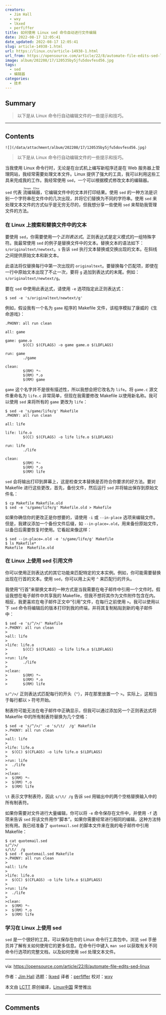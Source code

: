 ```yaml
---
creators:
  - Jim Hall
  - wxy
  - lkxed
  - perfiffer
title: 如何使用 Linux sed 命令自动进行文件编辑
date: 2022-08-17 12:05:41
date_updated: 2022-08-17 12:05:41
slug: article-14938-1.html
url: https://linux.cn/article-14938-1.html
url_from: https://opensource.com/article/22/8/automate-file-edits-sed-linux
image: album/202208/17/120535by5jfu5dovfesd56.jpg
tags:
  - sed
  - 编辑器
categories:
  - 技术
---
```


## Summary

> 以下是从 Linux 命令行自动编辑文件的一些提示和技巧。

***

<!-- more -->

## Contents

`![](/data/attachment/album/202208/17/120535by5jfu5dovfesd56.jpg)`

> 
> 以下是从 Linux 命令行自动编辑文件的一些提示和技巧。
> 
> 
> 

当我使用 Linux 命令行时，无论是在台式机上编写新程序还是在 Web 服务器上管理网站，我经常需要处理文本文件。Linux 提供了强大的工具，我可以利用这些工具来完成我的工作。我经常使用 `sed`，一个可以根据模式修改文本的编辑器。

`sed` 代表 <ruby> 流编辑器 <rt>  Stream EDitor </rt></ruby>，它编辑文件中的文本并打印结果。使用 `sed` 的一种方法是识别一个字符串在文件中的几次出现，并将它们替换为不同的字符串。使用 `sed` 来处理文本文件的方式似乎是无穷无尽的，但我想分享一些使用 `sed` 来帮助我管理文件的方法。

### 在 Linux 上搜索和替换文件中的文本

要使用 `sed`，你需要使用一个*正则表达式*。正则表达式是定义模式的一组特殊字符。我最常使用 `sed` 的例子是替换文件中的文本。替换文本的语法如下：`s/originaltext/newtext`。`s` 告诉 `sed` 执行文本替换或交换出现的文本。在斜线之间提供原始文本和新文本。

此语法将仅替换每行中第一次出现的 `originaltext`。要替换每个匹配项，即使在一行中原始文本出现了不止一次，要将 `g` 追加到表达式的末尾。例如：`s/originaltext/newtext/g`。

要在 `sed` 中使用此表达式，请使用 `-e` 选项指定此正则表达式：

```shell
$ sed -e 's/originaltext/newtext/g'
```

例如，假设我有一个名为 `game` 程序的 Makefile 文件，该程序模拟了康威的《生命游戏》：

```shell
.PHONY: all run clean

all: game

game: game.o
        $(CC) $(CFLAGS) -o game game.o $(LDFLAGS)

run: game
        ./game

clean:
        $(RM) *~
        $(RM) *.o
        $(RM) game
```

`game` 这个名字并不是很有描述性，所以我想会把它改名为 `life`。将 `game.c` 源文件重命名为 `life.c` 非常简单，但现在我需要修改 Makefile 以使用新名称。我可以使用 `sed` 来将所有的 `game` 更改为 `life`：

```shell
$ sed -e 's/game/life/g' Makefile
.PHONY: all run clean

all: life

life: life.o
        $(CC) $(CFLAGS) -o life life.o $(LDFLAGS)

run: life
        ./life

clean:
        $(RM) *~
        $(RM) *.o
        $(RM) life
```

`sed` 会将输出打印到屏幕上，这是检查文本替换是否符合你要求的好方法。要对 Makefile 进行这些更改，首先，备份文件，然后运行 `sed` 并将输出保存到原始文件名：

```shell
$ cp Makefile Makefile.old
$ sed -e 's/game/life/g' Makefile.old > Makefile
```

如果你确信你的更改正是你想要的，请使用 `-i` 或 `--in-place` 选项来编辑文件。但是，我建议添加一个备份文件后缀，如 `--in-place=.old`，用来备份原始文件，以备日后需要恢复时使用。它看起来像这样：

```shell
$ sed --in-place=.old -e 's/game/life/g' Makefile
$ ls Makefile*
Makefile  Makefile.old
```

### 在 Linux 上使用 sed 引用文件

你可以使用正则表达式的其它功能来匹配特定的文本实例。例如，你可能需要替换出现在行首的文本。使用 `sed`，你可以用上尖号 `^` 来匹配行的开头。

我使用“行首”来替换文本的一种方式是当我需要在电子邮件中引用一个文件时。假设我想在电子邮件中共享我的 Makefile，但我不想将其作为文件附件包含在内。相反，我更喜欢在电子邮件正文中“引用”文件，在每行之前使用 `>`。我可以使用以下 `sed` 命令将编辑后的版本打印到我的终端，并将其复制粘贴到新的电子邮件中：

```shell
$ sed -e 's/^/>/' Makefile
>.PHONY: all run clean
>
>all: life
>
>life: life.o
>       $(CC) $(CFLAGS) -o life life.o $(LDFLAGS)
>
>run: life
>       ./life
>
>clean:
>       $(RM) *~
>       $(RM) *.o
>       $(RM) life
```

`s/^/>/` 正则表达式匹配每行的开头（`^`），并在那里放置一个 `>`。实际上，这相当于每行都以 `>` 符号开始。

制表符可能无法在电子邮件中正确显示，但我可以通过添加另一个正则表达式将 Makefile 中的所有制表符替换为几个空格：

```shell
$ sed -e 's/^/>/' -e 's/\t/  /g' Makefile
>.PHONY: all run clean
>
>all: life
>
>life: life.o
>  $(CC) $(CFLAGS) -o life life.o $(LDFLAGS)
>
>run: life
>  ./life
>
>clean:
>  $(RM) *~
>  $(RM) *.o
>  $(RM) life
```

`\t` 表示文字制表符，因此 `s/\t/ /g` 告诉 `sed` 用输出中的两个空格替换输入中的所有制表符。

如果你需要对文件进行大量编辑，你可以将 `-e` 命令保存在文件中，并使用 `-f` 选项来告诉 `sed` 将该文件用作“脚本”。如果你需要经常进行相同的编辑，这种方法特别有用。我已经准备了 `quotemail.sed` 的脚本文件来在我的电子邮件中引用 Makefile：

```shell
$ cat quotemail.sed
s/^/>/
s/\t/  /g
$ sed -f quotemail.sed Makefile
>.PHONY: all run clean
>
>all: life
>
>life: life.o
>  $(CC) $(CFLAGS) -o life life.o $(LDFLAGS)
>
>run: life
>  ./life
>
>clean:
>  $(RM) *~
>  $(RM) *.o
>  $(RM) life
```

### 学习在 Linux 上使用 sed

`sed` 是一个很好的工具，可以保存在你的 Linux 命令行工具包中。浏览 `sed` 手册页并了解有关如何使用它的更多信息。在命令行中键入 `man sed` 以获取有关不同命令行选项的完整文档，以及如何使用 `sed` 处理文本文件。

---

via: <https://opensource.com/article/22/8/automate-file-edits-sed-linux>

作者：[Jim Hall](https://opensource.com/users/jim-hall) 选题：[lkxed](https://github.com/lkxed) 译者：[perfiffer](https://github.com/perfiffer) 校对：[wxy](https://github.com/wxy)

本文由 [LCTT](https://github.com/LCTT/TranslateProject) 原创编译，[Linux中国](https://linux.cn/) 荣誉推出

***

## Comments
